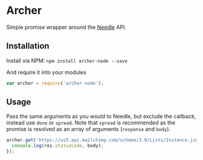 # Archer

Simple promise wrapper around the [Needle](https://github.com/tomas/needle) API. 

## Installation

Install via NPM: `npm install archer-node --save`

And require it into your modules

```js
var archer = require('archer-node');
```

## Usage

Pass the same arguments as you would to Needle, but exclude the callback, instead use `done` or `spread`.
Note that `spread` is recommended as the promise is resolved as an array of arguments (`response` and `body`).

```js
archer.get('https://us5.api.mailchimp.com/schema/3.0/Lists/Instance.json').spread(function (res, body) {
  console.log(res.statusCode, body);
});
```